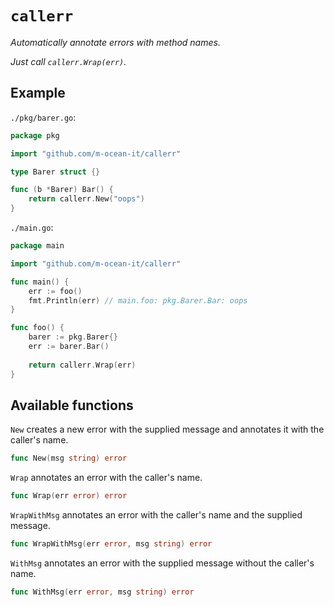 # `callerr`

*Automatically annotate errors with method names.*

*Just call `callerr.Wrap(err)`.*

## Example

`./pkg/barer.go`:
```go
package pkg

import "github.com/m-ocean-it/callerr"

type Barer struct {}

func (b *Barer) Bar() {
    return callerr.New("oops")
}
```

`./main.go`:
```go
package main

import "github.com/m-ocean-it/callerr"

func main() {
    err := foo()
    fmt.Println(err) // main.foo: pkg.Barer.Bar: oops
}

func foo() {
    barer := pkg.Barer{}
    err := barer.Bar()
    
    return callerr.Wrap(err)
}
```

## Available functions

`New` creates a new error with the supplied message and annotates it with the caller's name.
```go
func New(msg string) error
```

`Wrap` annotates an error with the caller's name.
```go
func Wrap(err error) error
```

`WrapWithMsg` annotates an error with the caller's name and the supplied message.
```go
func WrapWithMsg(err error, msg string) error
```

`WithMsg` annotates an error with the supplied message without the caller's name.
```go
func WithMsg(err error, msg string) error
```